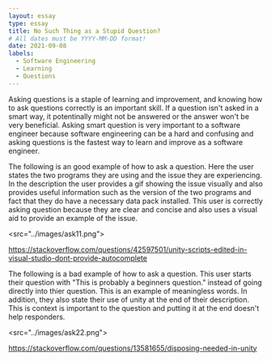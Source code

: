 ```yaml
---
layout: essay
type: essay
title: No Such Thing as a Stupid Question?
# All dates must be YYYY-MM-DD format!
date: 2021-09-08
labels:
  - Software Engineering
  - Learning
  - Questions
---
```


Asking questions is a staple of learning and improvement, and knowing how to ask questions correctly is an important skill. If a question isn't asked in a smart way,
it potentinally might not be answered or the answer won't be very beneficial. Asking smart question is very important to a software engineer because software engineering
can be a hard and confusing and asking questions is the fastest way to learn and improve as a software engineer. 

The following is an good example of how to ask a question. Here the user states the two programs they are using and the issue they are experiencing. In the description 
the user provides a gif showing the issue visually and also provides useful information such as the version of the two programs and fact that they do have a necessary
data pack installed. This user is correctly asking question because they are clear and concise and also uses a visual aid to provide an example of the issue. 

<src="../images/ask11.png">

https://stackoverflow.com/questions/42597501/unity-scripts-edited-in-visual-studio-dont-provide-autocomplete

The following is a bad example of how to ask a question. This user starts their question with "This is probably a beginners question." instead of going directly into
thier question. This is an example of meaningless words. In addition, they also state their use of unity at the end of their description. This is context is important to the question and putting it at the end doesn't help responders. 

<src="../images/ask22.png">

https://stackoverflow.com/questions/13581655/disposing-needed-in-unity
